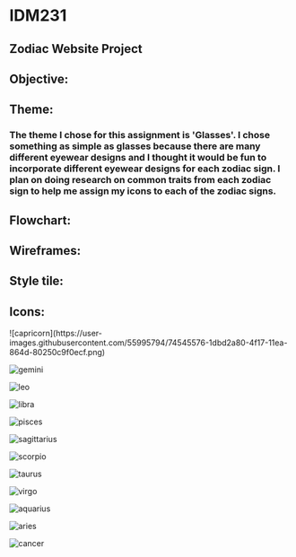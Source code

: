 <h1> IDM231 </h1>
<h2> Zodiac Website Project </h2>

<h2> Objective: </h2>
<h2> Theme: </h2>
<p><h3> The theme I chose for this assignment is 'Glasses'. I chose something as simple as glasses because there are many different eyewear designs and I thought it would be fun to incorporate different eyewear designs for each zodiac sign. I plan on doing research on common traits from each zodiac sign to help me assign my icons to each of the zodiac signs.

<h2> Flowchart: </h2>

<h2> Wireframes: </h2>

<h2> Style tile: </h2>

<h2> Icons: </h2>
![capricorn](https://user-images.githubusercontent.com/55995794/74545576-1dbd2a80-4f17-11ea-864d-80250c9f0ecf.png)

![gemini](https://user-images.githubusercontent.com/55995794/74545577-1dbd2a80-4f17-11ea-816f-09c0622b9bde.png)

![leo](https://user-images.githubusercontent.com/55995794/74545578-1dbd2a80-4f17-11ea-842e-2a497880ec57.png)

![libra](https://user-images.githubusercontent.com/55995794/74545580-1dbd2a80-4f17-11ea-8057-4415258c4b34.png)

![pisces](https://user-images.githubusercontent.com/55995794/74545581-1dbd2a80-4f17-11ea-9c2e-afdbace8c1e3.png)

![sagittarius](https://user-images.githubusercontent.com/55995794/74545582-1dbd2a80-4f17-11ea-9a21-e8df5204a184.png)

![scorpio](https://user-images.githubusercontent.com/55995794/74545584-1e55c100-4f17-11ea-83fb-949fdf079725.png)

![taurus](https://user-images.githubusercontent.com/55995794/74545585-1e55c100-4f17-11ea-94c8-73560350e5a9.png)

![virgo](https://user-images.githubusercontent.com/55995794/74545587-1e55c100-4f17-11ea-8846-19a61175f82e.png)

![aquarius](https://user-images.githubusercontent.com/55995794/74545588-1e55c100-4f17-11ea-913a-cc25a4923f56.png)

![aries](https://user-images.githubusercontent.com/55995794/74545590-1e55c100-4f17-11ea-826f-a99f07ce8390.png)

![cancer](https://user-images.githubusercontent.com/55995794/74545592-1e55c100-4f17-11ea-95f6-1df09a13e579.png)
